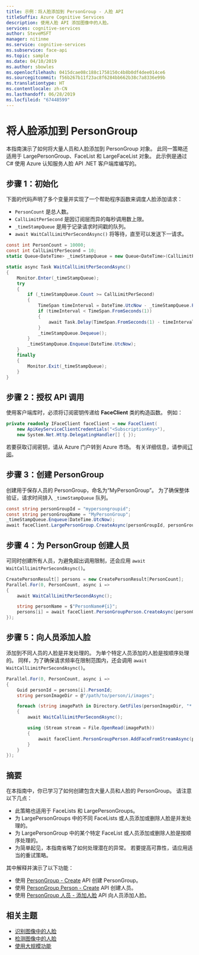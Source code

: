 ```yaml
---
title: 示例：将人脸添加到 PersonGroup - 人脸 API
titleSuffix: Azure Cognitive Services
description: 使用人脸 API 添加图像中的人脸。
services: cognitive-services
author: SteveMSFT
manager: nitinme
ms.service: cognitive-services
ms.subservice: face-api
ms.topic: sample
ms.date: 04/10/2019
ms.author: sbowles
ms.openlocfilehash: 0415dcae08c188c1758150c4b8b0df4dee014ce6
ms.sourcegitcommit: f56b267b11f23ac8f6284bb662b38c7a8336e99b
ms.translationtype: HT
ms.contentlocale: zh-CN
ms.lasthandoff: 06/28/2019
ms.locfileid: "67448599"
---
```

# <a name="add-faces-to-a-persongroup"></a>将人脸添加到 PersonGroup

本指南演示了如何将大量人员和人脸添加到 PersonGroup 对象。 此同一策略还适用于 LargePersonGroup、FaceList 和 LargeFaceList 对象。 此示例是通过 C# 使用 Azure 认知服务人脸 API .NET 客户端库编写的。

## <a name="step-1-initialization"></a>步骤 1：初始化

下面的代码声明了多个变量并实现了一个帮助程序函数来调度人脸添加请求：

- `PersonCount` 是总人数。
- `CallLimitPerSecond` 是因订阅层而异的每秒调用数上限。
- `_timeStampQueue` 是用于记录请求时间戳的队列。
- `await WaitCallLimitPerSecondAsync()` 将等待，直至可以发送下一请求。

```csharp
const int PersonCount = 10000;
const int CallLimitPerSecond = 10;
static Queue<DateTime> _timeStampQueue = new Queue<DateTime>(CallLimitPerSecond);

static async Task WaitCallLimitPerSecondAsync()
{
    Monitor.Enter(_timeStampQueue);
    try
    {
        if (_timeStampQueue.Count >= CallLimitPerSecond)
        {
            TimeSpan timeInterval = DateTime.UtcNow - _timeStampQueue.Peek();
            if (timeInterval < TimeSpan.FromSeconds(1))
            {
                await Task.Delay(TimeSpan.FromSeconds(1) - timeInterval);
            }
            _timeStampQueue.Dequeue();
        }
        _timeStampQueue.Enqueue(DateTime.UtcNow);
    }
    finally
    {
        Monitor.Exit(_timeStampQueue);
    }
}
```

## <a name="step-2-authorize-the-api-call"></a>步骤 2：授权 API 调用

使用客户端库时，必须将订阅密钥传递给 **FaceClient** 类的构造函数。 例如：

```csharp
private readonly IFaceClient faceClient = new FaceClient(
    new ApiKeyServiceClientCredentials("<SubscriptionKey>"),
    new System.Net.Http.DelegatingHandler[] { });
```

若要获取订阅密钥，请从 Azure 门户转到 Azure 市场。 有关详细信息，请参阅[订阅](https://www.microsoft.com/cognitive-services/sign-up)。

## <a name="step-3-create-the-persongroup"></a>步骤 3：创建 PersonGroup

创建用于保存人员的 PersonGroup，命名为“MyPersonGroup”。
为了确保整体验证，请求时间排入 `_timeStampQueue` 队列。

```csharp
const string personGroupId = "mypersongroupid";
const string personGroupName = "MyPersonGroup";
_timeStampQueue.Enqueue(DateTime.UtcNow);
await faceClient.LargePersonGroup.CreateAsync(personGroupId, personGroupName);
```

## <a name="step-4-create-the-persons-for-the-persongroup"></a>步骤 4：为 PersonGroup 创建人员

可同时创建所有人员，为避免超出调用限制，还会应用 `await WaitCallLimitPerSecondAsync()`。

```csharp
CreatePersonResult[] persons = new CreatePersonResult[PersonCount];
Parallel.For(0, PersonCount, async i =>
{
    await WaitCallLimitPerSecondAsync();

    string personName = $"PersonName#{i}";
    persons[i] = await faceClient.PersonGroupPerson.CreateAsync(personGroupId, personName);
});
```

## <a name="step-5-add-faces-to-the-persons"></a>步骤 5：向人员添加人脸

添加到不同人员的人脸是并发处理的。 为单个特定人员添加的人脸是按顺序处理的。
同样，为了确保请求频率在限制范围内，还会调用 `await WaitCallLimitPerSecondAsync()`。

```csharp
Parallel.For(0, PersonCount, async i =>
{
    Guid personId = persons[i].PersonId;
    string personImageDir = @"/path/to/person/i/images";

    foreach (string imagePath in Directory.GetFiles(personImageDir, "*.jpg"))
    {
        await WaitCallLimitPerSecondAsync();

        using (Stream stream = File.OpenRead(imagePath))
        {
            await faceClient.PersonGroupPerson.AddFaceFromStreamAsync(personGroupId, personId, stream);
        }
    }
});
```

## <a name="summary"></a>摘要

在本指南中，你已学习了如何创建包含大量人员和人脸的 PersonGroup。 请注意以下几点：

- 此策略也适用于 FaceLists 和 LargePersonGroups。
- 为 LargePersonGroups 中的不同 FaceLists 或人员添加或删除人脸是并发处理的。
- 为 LargePersonGroup 中的某个特定 FaceList 或人员添加或删除人脸是按顺序处理的。
- 为简单起见，本指南省略了如何处理潜在的异常。 若要提高可靠性，请应用适当的重试策略。

其中解释并演示了以下功能：

- 使用 [PersonGroup - Create](https://westus.dev.cognitive.microsoft.com/docs/services/563879b61984550e40cbbe8d/operations/563879b61984550f30395244) API 创建 PersonGroup。
- 使用 [PersonGroup Person - Create](https://westus.dev.cognitive.microsoft.com/docs/services/563879b61984550e40cbbe8d/operations/563879b61984550f3039523c) API 创建人员。
- 使用 [PersonGroup 人员 - 添加人脸](https://westus.dev.cognitive.microsoft.com/docs/services/563879b61984550e40cbbe8d/operations/563879b61984550f3039523b) API 向人员添加人脸。

## <a name="related-topics"></a>相关主题

- [识别图像中的人脸](HowtoIdentifyFacesinImage.md)
- [检测图像中的人脸](HowtoDetectFacesinImage.md)
- [使用大规模功能](how-to-use-large-scale.md)
